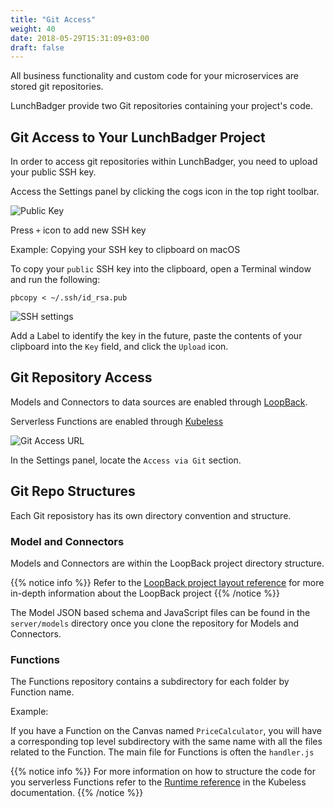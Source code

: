 ```yaml
---
title: "Git Access"
weight: 40
date: 2018-05-29T15:31:09+03:00
draft: false
---
```


All business functionality and custom code for your microservices are stored git repositories.

LunchBadger provide two Git repositories containing your project's code.

## Git Access to Your LunchBadger Project
In order to access git repositories within LunchBadger, you need to upload your public SSH key.

Access the Settings panel by clicking the cogs icon in the top right toolbar.

![Public Key](/images/public_keys.png)

Press `+` icon to add new SSH key

Example: Copying your SSH key to clipboard on macOS

To copy your `public` SSH key into the clipboard, open a Terminal window and run the following:

```shell
pbcopy < ~/.ssh/id_rsa.pub
```
![SSH settings](/images/settings_ssh_add.png)

Add a Label to identify the key in the future, paste the contents of your clipboard into the `Key` field, and click the `Upload` icon.

## Git Repository Access
Models and Connectors to data sources are enabled through [LoopBack](http://www.loopback.io).

Serverless Functions are enabled through [Kubeless](http://www.kubeless.io)

![Git Access URL](/images/git_access_url.png)

In the Settings panel, locate the `Access via Git` section.

## Git Repo Structures
Each Git reposistory has its own directory convention and structure.

### Model and Connectors
Models and Connectors are within the LoopBack project directory structure.

{{% notice info %}}
Refer to the [LoopBack project layout reference](https://loopback.io/doc/en/lb3/Project-layout-reference.html) for more in-depth information about the LoopBack project
{{% /notice %}}

The Model JSON based schema and JavaScript files can be found in the `server/models` directory once you clone the repository for Models and Connectors.

### Functions
The Functions repository contains a subdirectory for each folder by Function name.

Example:

If you have a Function on the Canvas named `PriceCalculator`, you will have a corresponding top level subdirectory with the same name with all the files related to the Function.  The main file for Functions is often the `handler.js`


{{% notice info %}}
For more information on how to structure the code for you serverless Functions refer to the [Runtime reference](https://kubeless.io/docs/runtimes/) in the Kubeless documentation.
{{% /notice %}}

